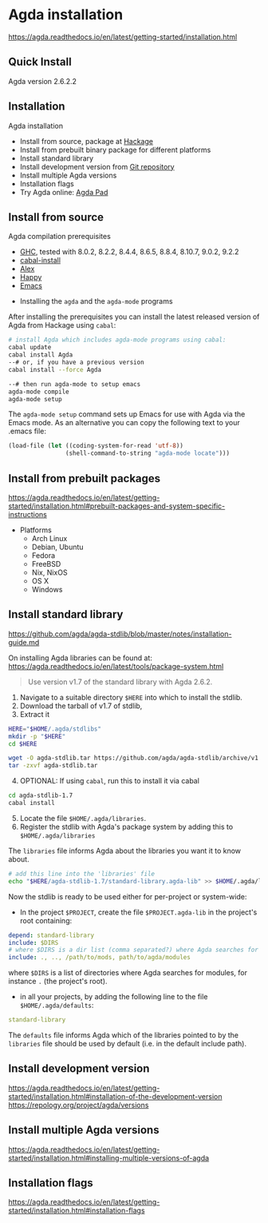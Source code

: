 # Agda installation

https://agda.readthedocs.io/en/latest/getting-started/installation.html

## Quick Install

Agda version 2.6.2.2


## Installation


Agda installation
- Install from source, package at [Hackage][1]
- Install from prebuilt binary package for different platforms
- Install standard library
- Install development version from [Git repository][2]
- Install multiple Agda versions
- Installation flags
- Try Agda online: [Agda Pad][3]

[1]: https://hackage.haskell.org/package/Agda
[2]: https://github.com/agda/agda
[3]: https://agdapad.quasicoherent.io/


## Install from source

Agda compilation prerequisites
- [GHC][4], tested with 8.0.2, 8.2.2, 8.4.4, 8.6.5, 8.8.4, 8.10.7, 9.0.2, 9.2.2
- [cabal-install][5]
- [Alex][6]
- [Happy][7]
- [Emacs][8]


[4]: https://www.haskell.org/ghc/
[5]: https://www.haskell.org/cabal/
[6]: https://www.haskell.org/alex/
[7]: https://www.haskell.org/happy/
[8]: http://www.gnu.org/software/emacs/


* Installing the `agda` and the `agda-mode` programs

After installing the prerequisites you can install the latest released version of Agda from Hackage using `cabal`:

```bash
# install Agda which includes agda-mode programs using cabal:
cabal update
cabal install Agda
--# or, if you have a previous version
cabal install --force Agda

--# then run agda-mode to setup emacs
agda-mode compile
agda-mode setup
```

The `agda-mode setup` command sets up Emacs for use with Agda via the Emacs mode. As an alternative you can copy the following text to your .emacs file:

```lisp
(load-file (let ((coding-system-for-read 'utf-8))
                (shell-command-to-string "agda-mode locate")))
```


## Install from prebuilt packages
https://agda.readthedocs.io/en/latest/getting-started/installation.html#prebuilt-packages-and-system-specific-instructions

* Platforms
  - Arch Linux
  - Debian, Ubuntu
  - Fedora
  - FreeBSD
  - Nix, NixOS
  - OS X
  - Windows

## Install standard library

https://github.com/agda/agda-stdlib/blob/master/notes/installation-guide.md

On installing Agda libraries can be found at:
https://agda.readthedocs.io/en/latest/tools/package-system.html


> Use version v1.7 of the standard library with Agda 2.6.2.

1. Navigate to a suitable directory `$HERE` into which to install the stdlib.
2. Download the tarball of v1.7 of stdlib, 
3. Extract it

```bash
HERE="$HOME/.agda/stdlibs"
mkdir -p "$HERE"
cd $HERE

wget -O agda-stdlib.tar https://github.com/agda/agda-stdlib/archive/v1.7.tar.gz
tar -zxvf agda-stdlib.tar
```

4. OPTIONAL: If using `cabal`, run this to install it via cabal

```bash
cd agda-stdlib-1.7
cabal install
```

5. Locate the file `$HOME/.agda/libraries`.
6. Register the stdlib with Agda's package system by adding this to 
`$HOME/.agda/libraries`

The `libraries` file informs Agda about the libraries you want it to know about.

```bash
# add this line into the 'libraries' file
echo "$HERE/agda-stdlib-1.7/standard-library.agda-lib" >> $HOME/.agda/libraries
```


Now the stdlib is ready to be used either for per-project or system-wide:

* In the project `$PROJECT`, create the file `$PROJECT.agda-lib` in the project's root containing:

```yaml
depend: standard-library
include: $DIRS
# where $DIRS is a dir list (comma separated?) where Agda searches for modules
include: ., .., /path/to/mods, path/to/agda/modules
```

where `$DIRS` is a list of directories where Agda searches for modules, for instance `.` (the project's root).


* in all your projects, by adding the following line to the file `$HOME/.agda/defaults`:

```yaml
standard-library
```

The `defaults` file informs Agda which of the libraries pointed to by the `libraries` file should be used by default (i.e. in the default include path).


## Install development version
https://agda.readthedocs.io/en/latest/getting-started/installation.html#installation-of-the-development-version
https://repology.org/project/agda/versions

## Install multiple Agda versions
https://agda.readthedocs.io/en/latest/getting-started/installation.html#installing-multiple-versions-of-agda

## Installation flags
https://agda.readthedocs.io/en/latest/getting-started/installation.html#installation-flags
